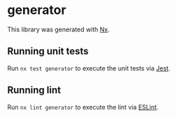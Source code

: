 # generator

This library was generated with [Nx](https://nx.dev).


## Running unit tests

Run `nx test generator` to execute the unit tests via [Jest](https://jestjs.io).


## Running lint

Run `nx lint generator` to execute the lint via [ESLint](https://eslint.org/).

